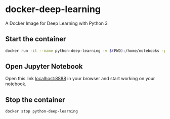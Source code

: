 # docker-deep-learning

A Docker Image for Deep Learning with Python 3

## Start the container

```bash
docker run -it --name python-deep-learning -v $(PWD):/home/notebooks -p 8888:8888 -d --rm python-deep-learning
```

## Open Jupyter Notebook

Open this link [localhost:8888](http://localhost:8888/) in your browser and start working on your notebook.

## Stop the container

```bash
docker stop python-deep-learning
```